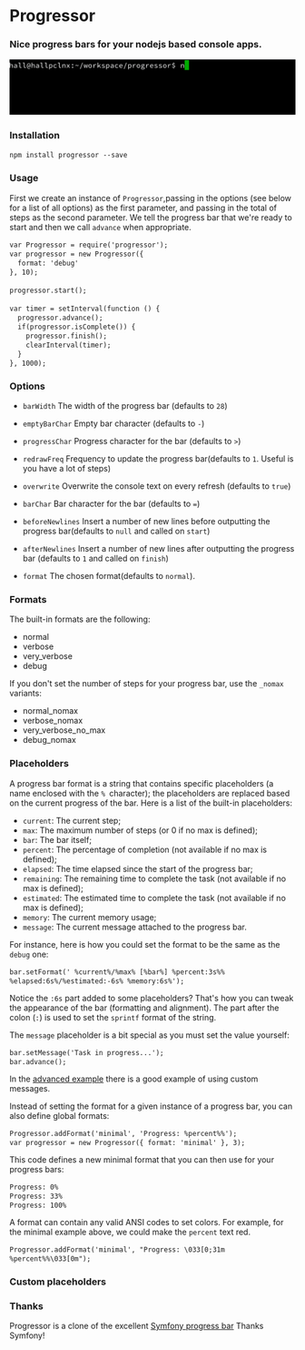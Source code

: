 # Progressor
### Nice progress bars for your nodejs based console apps.

![Image of Progressor](https://raw.githubusercontent.com/jamhall/progressor/master/examples/advanced.gif)

### Installation

    npm install progressor --save

### Usage

First we create an instance of `Progressor`,passing in the options (see below for a list of all options) as the first parameter, and passing in the total of steps as the second parameter.  We tell the progress bar that we're ready to start and then we call `advance`  when appropriate.

    var Progressor = require('progressor');
    var progressor = new Progressor({
      format: 'debug'
    }, 10);
    
    progressor.start();
    
    var timer = setInterval(function () {
      progressor.advance();
      if(progressor.isComplete()) {
        progressor.finish();
        clearInterval(timer);
      }
    }, 1000);

### Options

 - `barWidth` The width of the progress bar (defaults to `28`)
 - `emptyBarChar` Empty bar character (defaults to `-`)
 - `progressChar` Progress character for the bar (defaults to `>`)
 - `redrawFreq` Frequency to update the progress bar(defaults to `1`. Useful is you have a lot of steps)
 - `overwrite`  Overwrite the console text on every refresh (defaults to `true`) 
 - `barChar` Bar character for the bar (defaults to `=`)
 - `beforeNewlines` Insert a number of new lines before outputting the progress bar(defaults to `null` and called on `start`)
 -  `afterNewlines` Insert a number of new lines after outputting the progress bar (defaults to `1` and called on `finish`)

 - `format` The chosen format(defaults to `normal`).

### Formats

The built-in formats are the following:

*  normal
* verbose
* very_verbose
* debug

If you don't set the number of steps for your progress bar, use the `_nomax` variants:

* normal_nomax
* verbose_nomax
* very_verbose_no_max
* debug_nomax 


### Placeholders

A progress bar format is a string that contains specific placeholders (a name enclosed with the `% `character); the placeholders are replaced based on the current progress of the bar. Here is a list of the built-in placeholders:

* ``current``: The current step;
* ``max``: The maximum number of steps (or 0 if no max is defined);
* ``bar``: The bar itself;
* ``percent``: The percentage of completion (not available if no max is defined);
* ``elapsed``: The time elapsed since the start of the progress bar;
* ``remaining``: The remaining time to complete the task (not available if no max is defined);
* ``estimated``: The estimated time to complete the task (not available if no max is defined);
* ``memory``: The current memory usage;
* ``message``: The current message attached to the progress bar.

For instance, here is how you could set the format to be the same as the `debug` one:

    bar.setFormat(' %current%/%max% [%bar%] %percent:3s%% %elapsed:6s%/%estimated:-6s% %memory:6s%');

Notice the `:6s` part added to some placeholders? That's how you can tweak the appearance of the bar (formatting and alignment). The part after the colon (`:`) is used to set the `sprintf` format of the string.

The `message` placeholder is a bit special as you must set the value yourself:

    bar.setMessage('Task in progress...');
    bar.advance();

In the [advanced example](https://github.com/jamhall/progressor/blob/master/examples/advanced.js) there is a good example of using custom messages.

Instead of setting the format for a given instance of a progress bar, you can also define global formats:

    Progressor.addFormat('minimal', 'Progress: %percent%%');
    var progressor = new Progressor({ format: 'minimal' }, 3);

This code defines a new minimal format that you can then use for your progress bars:

    Progress: 0%
    Progress: 33%
    Progress: 100%

A format can contain any valid ANSI codes to set colors. For example, for the minimal example above, we could make the `percent` text red.

    Progressor.addFormat('minimal', "Progress: \033[0;31m %percent%%\033[0m");


### Custom placeholders


### Thanks

Progressor is a clone of the excellent [Symfony progress bar](http://symfony.com/doc/current/components/console/helpers/progressbar.html) Thanks Symfony!



